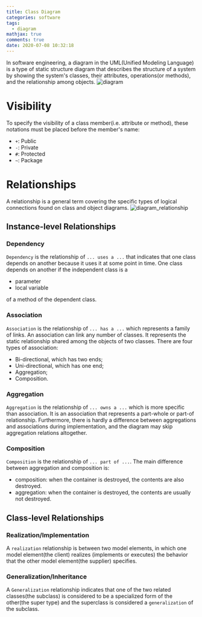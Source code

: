 ```yaml
---
title: Class Diagram
categories: software
tags:
  - diagram
mathjax: true
comments: true
date: 2020-07-08 10:32:18
---
```


In software engineering, a diagram in the UML(Unified Modeling Language) is a type of static structure diagram that describes the structure of a system by showing the system's classes, their attributes, operations(or methods), and the relationship among objects.
![diagram](https://github.com/yongcongwang/images/blob/master/blog/2020/diagram/diagram.png?raw=true)

<!-- more -->

# Visibility
To specify the visibility of a class member(i.e. attribute or method), these notations must be placed before the member's name:
- `+`: Public
- `-`: Private
- `#`: Protected
- `~`: Package

# Relationships
A relationship is a general term covering the specific types of logical connections found on class and object diagrams.
![diagram_relationship](https://github.com/yongcongwang/images/blob/master/blog/2020/diagram/diagram_relationship.png?raw=true)


## Instance-level Relationships

### Dependency
`Dependency` is the relationship of `... uses a ...` that indicates that one class depends on another because it uses it at some point in time. One class depends on another if the independent class is a
- parameter
- local variable

of a method of the dependent class.

### Association
`Association` is the relationship of `... has a ...` which represents a family of links. An association can link any number of classes. It represents the static relationship shared among the objects of two classes.
There are four types of association:
- Bi-directional, which has two ends;
- Uni-directional, which has one end;
- Aggregation;
- Composition.

### Aggregation
`Aggregation` is the relationship of `... owns a ...` which is more specific than association. It is an association that represents a part-whole or part-of relationship. Furthermore, there is hardly a difference between aggregations and associations during implementation, and the diagram may skip aggregation relations altogether.

### Composition
`Composition` is the relationship of `... part of ...`. The main difference between aggregation and composition is:  
- composition: when the container is destroyed, the contents are also destroyed.
- aggregation: when the container is destroyed, the contents are usually not destroyed.

## Class-level Relationships

### Realization/Implementation
A `realization` relationship is between two model elements, in which one model element(the client) realizes (implements or executes) the behavior that the other model element(the supplier) specifies.

### Generalization/Inheritance
A `Generalization` relationship indicates that one of the two related classes(the subclass) is considered to be a specialized form of the other(the super type) and the superclass is considered a `generalization` of the subclass.
